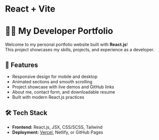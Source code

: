 # React + Vite

# 🧑‍💻 My Developer Portfolio

Welcome to my personal portfolio website built with **React.js**!  
This project showcases my skills, projects, and experience as a developer.

## 🚀 Features

- Responsive design for mobile and desktop
- Animated sections and smooth scrolling
- Project showcase with live demos and GitHub links
- About me, contact form, and downloadable resume
- Built with modern React.js practices

## 🛠️ Tech Stack

- **Frontend:** React.js, JSX, CSS/SCSS, Tailwind
- **Deployment:** [Vercel](https://vercel.com), Netlify, or GitHub Pages



